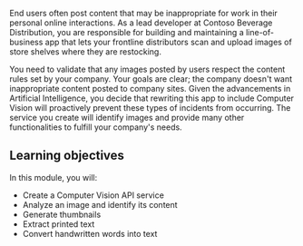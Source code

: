 End users often post content that may be inappropriate for work in their personal online interactions. As a lead developer at Contoso Beverage Distribution, you are responsible for building and maintaining a line-of-business app that lets your frontline distributors scan and upload images of store shelves where they are restocking. 

You need to validate that any images posted by users respect the content rules set by your company. Your goals are clear; the company doesn't want inappropriate content posted to company sites. Given the advancements in Artificial Intelligence, you decide that rewriting this app to include Computer Vision will proactively prevent these types of incidents from occurring. The service you create will identify images and provide many other functionalities to fulfill your company's needs.

## Learning objectives

In this module, you will:

- Create a Computer Vision API service
- Analyze an image and identify its content
- Generate thumbnails
- Extract printed text
- Convert handwritten words into text

